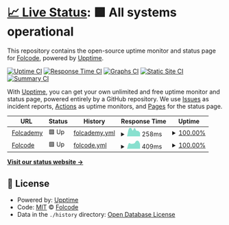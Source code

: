 # [📈 Live Status](https://Folcode.github.io/status.folcode): <!--live status--> **🟩 All systems operational**

This repository contains the open-source uptime monitor and status page for [Folcode](https://Folcode.github.io/status.folcode), powered by [Upptime](https://github.com/upptime/upptime).

[![Uptime CI](https://github.com/Folcode/status.folcode/workflows/Uptime%20CI/badge.svg)](https://github.com/Folcode/status.folcode/actions?query=workflow%3A%22Uptime+CI%22)
[![Response Time CI](https://github.com/Folcode/status.folcode/workflows/Response%20Time%20CI/badge.svg)](https://github.com/Folcode/status.folcode/actions?query=workflow%3A%22Response+Time+CI%22)
[![Graphs CI](https://github.com/Folcode/status.folcode/workflows/Graphs%20CI/badge.svg)](https://github.com/Folcode/status.folcode/actions?query=workflow%3A%22Graphs+CI%22)
[![Static Site CI](https://github.com/Folcode/status.folcode/workflows/Static%20Site%20CI/badge.svg)](https://github.com/Folcode/status.folcode/actions?query=workflow%3A%22Static+Site+CI%22)
[![Summary CI](https://github.com/Folcode/status.folcode/workflows/Summary%20CI/badge.svg)](https://github.com/Folcode/status.folcode/actions?query=workflow%3A%22Summary+CI%22)

With [Upptime](https://upptime.js.org), you can get your own unlimited and free uptime monitor and status page, powered entirely by a GitHub repository. We use [Issues](https://github.com/Folcode/status.folcode/issues) as incident reports, [Actions](https://github.com/Folcode/status.folcode/actions) as uptime monitors, and [Pages](https://Folcode.github.io/status.folcode) for the status page.

<!--start: status pages-->
<!-- This summary is generated by Upptime (https://github.com/upptime/upptime) -->
<!-- Do not edit this manually, your changes will be overwritten -->
<!-- prettier-ignore -->
| URL | Status | History | Response Time | Uptime |
| --- | ------ | ------- | ------------- | ------ |
| <img alt="" src="https://favicons.githubusercontent.com/folcademy.com" height="13"> [Folcademy](https://folcademy.com) | 🟩 Up | [folcademy.yml](https://github.com/Folcode/status.folcode/commits/HEAD/history/folcademy.yml) | <details><summary><img alt="Response time graph" src="./graphs/folcademy/response-time-week.png" height="20"> 258ms</summary><br><a href="https://Folcode.github.io/status.folcode/history/folcademy"><img alt="Response time 259" src="https://img.shields.io/endpoint?url=https%3A%2F%2Fraw.githubusercontent.com%2FFolcode%2Fstatus.folcode%2FHEAD%2Fapi%2Ffolcademy%2Fresponse-time.json"></a><br><a href="https://Folcode.github.io/status.folcode/history/folcademy"><img alt="24-hour response time 143" src="https://img.shields.io/endpoint?url=https%3A%2F%2Fraw.githubusercontent.com%2FFolcode%2Fstatus.folcode%2FHEAD%2Fapi%2Ffolcademy%2Fresponse-time-day.json"></a><br><a href="https://Folcode.github.io/status.folcode/history/folcademy"><img alt="7-day response time 258" src="https://img.shields.io/endpoint?url=https%3A%2F%2Fraw.githubusercontent.com%2FFolcode%2Fstatus.folcode%2FHEAD%2Fapi%2Ffolcademy%2Fresponse-time-week.json"></a><br><a href="https://Folcode.github.io/status.folcode/history/folcademy"><img alt="30-day response time 259" src="https://img.shields.io/endpoint?url=https%3A%2F%2Fraw.githubusercontent.com%2FFolcode%2Fstatus.folcode%2FHEAD%2Fapi%2Ffolcademy%2Fresponse-time-month.json"></a><br><a href="https://Folcode.github.io/status.folcode/history/folcademy"><img alt="1-year response time 259" src="https://img.shields.io/endpoint?url=https%3A%2F%2Fraw.githubusercontent.com%2FFolcode%2Fstatus.folcode%2FHEAD%2Fapi%2Ffolcademy%2Fresponse-time-year.json"></a></details> | <details><summary><a href="https://Folcode.github.io/status.folcode/history/folcademy">100.00%</a></summary><a href="https://Folcode.github.io/status.folcode/history/folcademy"><img alt="All-time uptime 100.00%" src="https://img.shields.io/endpoint?url=https%3A%2F%2Fraw.githubusercontent.com%2FFolcode%2Fstatus.folcode%2FHEAD%2Fapi%2Ffolcademy%2Fuptime.json"></a><br><a href="https://Folcode.github.io/status.folcode/history/folcademy"><img alt="24-hour uptime 100.00%" src="https://img.shields.io/endpoint?url=https%3A%2F%2Fraw.githubusercontent.com%2FFolcode%2Fstatus.folcode%2FHEAD%2Fapi%2Ffolcademy%2Fuptime-day.json"></a><br><a href="https://Folcode.github.io/status.folcode/history/folcademy"><img alt="7-day uptime 100.00%" src="https://img.shields.io/endpoint?url=https%3A%2F%2Fraw.githubusercontent.com%2FFolcode%2Fstatus.folcode%2FHEAD%2Fapi%2Ffolcademy%2Fuptime-week.json"></a><br><a href="https://Folcode.github.io/status.folcode/history/folcademy"><img alt="30-day uptime 100.00%" src="https://img.shields.io/endpoint?url=https%3A%2F%2Fraw.githubusercontent.com%2FFolcode%2Fstatus.folcode%2FHEAD%2Fapi%2Ffolcademy%2Fuptime-month.json"></a><br><a href="https://Folcode.github.io/status.folcode/history/folcademy"><img alt="1-year uptime 100.00%" src="https://img.shields.io/endpoint?url=https%3A%2F%2Fraw.githubusercontent.com%2FFolcode%2Fstatus.folcode%2FHEAD%2Fapi%2Ffolcademy%2Fuptime-year.json"></a></details>
| <img alt="" src="https://favicons.githubusercontent.com/www.folcode.com" height="13"> [Folcode](https://www.folcode.com) | 🟩 Up | [folcode.yml](https://github.com/Folcode/status.folcode/commits/HEAD/history/folcode.yml) | <details><summary><img alt="Response time graph" src="./graphs/folcode/response-time-week.png" height="20"> 409ms</summary><br><a href="https://Folcode.github.io/status.folcode/history/folcode"><img alt="Response time 398" src="https://img.shields.io/endpoint?url=https%3A%2F%2Fraw.githubusercontent.com%2FFolcode%2Fstatus.folcode%2FHEAD%2Fapi%2Ffolcode%2Fresponse-time.json"></a><br><a href="https://Folcode.github.io/status.folcode/history/folcode"><img alt="24-hour response time 324" src="https://img.shields.io/endpoint?url=https%3A%2F%2Fraw.githubusercontent.com%2FFolcode%2Fstatus.folcode%2FHEAD%2Fapi%2Ffolcode%2Fresponse-time-day.json"></a><br><a href="https://Folcode.github.io/status.folcode/history/folcode"><img alt="7-day response time 409" src="https://img.shields.io/endpoint?url=https%3A%2F%2Fraw.githubusercontent.com%2FFolcode%2Fstatus.folcode%2FHEAD%2Fapi%2Ffolcode%2Fresponse-time-week.json"></a><br><a href="https://Folcode.github.io/status.folcode/history/folcode"><img alt="30-day response time 398" src="https://img.shields.io/endpoint?url=https%3A%2F%2Fraw.githubusercontent.com%2FFolcode%2Fstatus.folcode%2FHEAD%2Fapi%2Ffolcode%2Fresponse-time-month.json"></a><br><a href="https://Folcode.github.io/status.folcode/history/folcode"><img alt="1-year response time 398" src="https://img.shields.io/endpoint?url=https%3A%2F%2Fraw.githubusercontent.com%2FFolcode%2Fstatus.folcode%2FHEAD%2Fapi%2Ffolcode%2Fresponse-time-year.json"></a></details> | <details><summary><a href="https://Folcode.github.io/status.folcode/history/folcode">100.00%</a></summary><a href="https://Folcode.github.io/status.folcode/history/folcode"><img alt="All-time uptime 100.00%" src="https://img.shields.io/endpoint?url=https%3A%2F%2Fraw.githubusercontent.com%2FFolcode%2Fstatus.folcode%2FHEAD%2Fapi%2Ffolcode%2Fuptime.json"></a><br><a href="https://Folcode.github.io/status.folcode/history/folcode"><img alt="24-hour uptime 100.00%" src="https://img.shields.io/endpoint?url=https%3A%2F%2Fraw.githubusercontent.com%2FFolcode%2Fstatus.folcode%2FHEAD%2Fapi%2Ffolcode%2Fuptime-day.json"></a><br><a href="https://Folcode.github.io/status.folcode/history/folcode"><img alt="7-day uptime 100.00%" src="https://img.shields.io/endpoint?url=https%3A%2F%2Fraw.githubusercontent.com%2FFolcode%2Fstatus.folcode%2FHEAD%2Fapi%2Ffolcode%2Fuptime-week.json"></a><br><a href="https://Folcode.github.io/status.folcode/history/folcode"><img alt="30-day uptime 100.00%" src="https://img.shields.io/endpoint?url=https%3A%2F%2Fraw.githubusercontent.com%2FFolcode%2Fstatus.folcode%2FHEAD%2Fapi%2Ffolcode%2Fuptime-month.json"></a><br><a href="https://Folcode.github.io/status.folcode/history/folcode"><img alt="1-year uptime 100.00%" src="https://img.shields.io/endpoint?url=https%3A%2F%2Fraw.githubusercontent.com%2FFolcode%2Fstatus.folcode%2FHEAD%2Fapi%2Ffolcode%2Fuptime-year.json"></a></details>

<!--end: status pages-->

[**Visit our status website →**](https://Folcode.github.io/status.folcode)

## 📄 License

- Powered by: [Upptime](https://github.com/upptime/upptime)
- Code: [MIT](./LICENSE) © [Folcode](https://Folcode.github.io/status.folcode)
- Data in the `./history` directory: [Open Database License](https://opendatacommons.org/licenses/odbl/1-0/)
